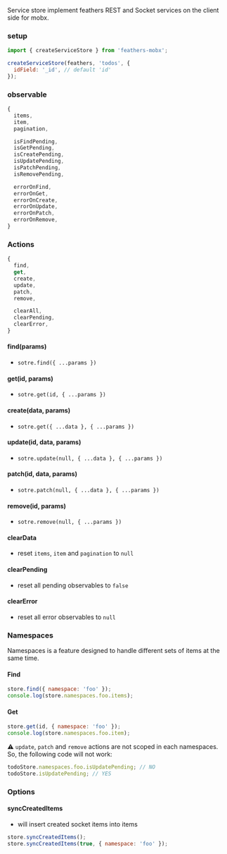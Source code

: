 Service store implement feathers REST and Socket services on the client side for mobx. 

### setup

```js
import { createServiceStore } from 'feathers-mobx';

createServiceStore(feathers, 'todos', {
  idField: '_id', // default 'id'
});
```

### observable

```js
{
  items,
  item,
  pagination,

  isFindPending,
  isGetPending,
  isCreatePending,
  isUpdatePending,
  isPatchPending,
  isRemovePending,

  errorOnFind,
  errorOnGet,
  errorOnCreate,
  errorOnUpdate,
  errorOnPatch,
  errorOnRemove,
}
```

### Actions

```js
{
  find,
  get,
  create,
  update,
  patch,
  remove,

  clearAll,
  clearPending,
  clearError,
}
```

#### find(params)

- `sotre.find({ ...params })`

#### get(id, params)

- `sotre.get(id, { ...params })`

#### create(data, params)

- `sotre.get({ ...data }, { ...params })`

#### update(id, data, params)

- `sotre.update(null, { ...data }, { ...params })`

#### patch(id, data, params)

- `sotre.patch(null, { ...data }, { ...params })`

#### remove(id, params)

- `sotre.remove(null, { ...params })`

#### clearData

- reset `items`, `item` and `pagination` to `null`

#### clearPending

- reset all pending observables to `false`

#### clearError

- reset all error observables to `null`

### Namespaces

Namespaces is a feature designed to handle different sets of items at the same time.

#### Find

```js
store.find({ namespace: 'foo' });
console.log(store.namespaces.foo.items);
```

#### Get

```js
store.get(id, { namespace: 'foo' });
console.log(store.namespaces.foo.item);
```

⚠️ `update`, `patch` and `remove` actions are not scoped in each namespaces. So, the following code will not work:

```js
todoStore.namespaces.foo.isUpdatePending; // NO
todoStore.isUpdatePending; // YES
```

### Options

#### syncCreatedItems

- will insert created socket items into items

```js
store.syncCreatedItems(); 
store.syncCreatedItems(true, { namespace: 'foo' }); 
```
